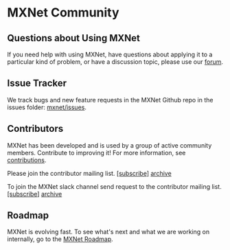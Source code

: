 # MXNet Community
## Questions about Using MXNet
If you need help with using MXNet, have questions about applying it to a particular kind of problem, or have a discussion topic, please use our [forum](https://discuss.mxnet.io).

## Issue Tracker
We track bugs and new feature requests in the MXNet Github repo in the issues folder: [mxnet/issues](https://github.com/apache/incubator-mxnet/issues).

## Contributors
MXNet has been developed and is used by a group of active community members. Contribute to improving it! For more information, see [contributions](http://mxnet.io/community/contribute.html).

Please join the contributor mailing list. <a href="mailto:dev-subscribe@mxnet.apache.org">[subscribe]</a>  [archive](https://lists.apache.org/list.html?dev@mxnet.apache.org)

To join the MXNet slack channel send request to the contributor mailing list. 
<a href="mailto:dev-subscribe@mxnet.apache.org">[subscribe]</a> [archive](https://the-asf.slackarchive.io/mxnet)

## Roadmap

MXNet is evolving fast. To see what's next and what we are working on internally, go to the [MXNet Roadmap](https://github.com/apache/incubator-mxnet/labels/Roadmap).
